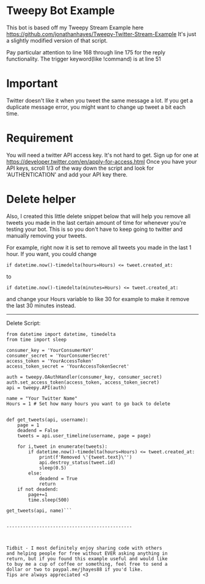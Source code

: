 # Tweepy Bot Example

This bot is based off my Tweepy Stream Example here https://github.com/jonathanhayes/Tweepy-Twitter-Stream-Example
It's just a slightly modified version of that script.

Pay particular attention to line 168 through line 175 for the reply functionality.
The trigger keyword(like !command) is at line 51

# Important

Twitter doesn't like it when you tweet the same message a lot. If you get a duplicate message error, 
you might want to change up tweet a bit each time.



# Requirement

You will need a twitter API access key. It's not hard to get. 
Sign up for one at https://developer.twitter.com/en/apply-for-access.html
Once you have your API keys, scroll 1/3 of the way down the script and look for 'AUTHENTICATION' and add your API key there.



# Delete helper

Also, I created this little delete snippet below that will help you remove all tweets you made in the last certain amount of time for whenever you're testing your bot. This is so you don't have to keep going to twitter and manually removing your tweets. 

For example, right now it is set to remove all tweets you made in the last 1 hour. If you want, you could change

```if datetime.now()-timedelta(hours=Hours) <= tweet.created_at: ```

to

```if datetime.now()-timedelta(minutes=Hours) <= tweet.created_at:```

and change your Hours variable to like 30 for example to make it remove the last 30 minutes instead.

----------------------------------

Delete Script:

```import tweepy, datetime, time
from datetime import datetime, timedelta
from time import sleep

consumer_key = 'YourConsumerKeY'
consumer_secret = 'YourConsumerSecret'
access_token = 'YourAccessToken'
access_token_secret = 'YourAccessTokenSecret'

auth = tweepy.OAuthHandler(consumer_key, consumer_secret)
auth.set_access_token(access_token, access_token_secret)
api = tweepy.API(auth)

name = "Your Twitter Name"
Hours = 1 # Set how many hours you want to go back to delete


def get_tweets(api, username):
    page = 1
    deadend = False
    tweets = api.user_timeline(username, page = page)

    for i,tweet in enumerate(tweets):
        if datetime.now()-timedelta(hours=Hours) <= tweet.created_at:
            print(f'Removed \'{tweet.text}\'')
            api.destroy_status(tweet.id)
            sleep(0.5)
        else:
            deadend = True
            return
    if not deadend:
        page+=1
        time.sleep(500)

get_tweets(api, name)```


----------------------------------------------



Tidbit - I most definitely enjoy sharing code with others 
and helping people for free without EVER asking anything in 
return, but if you found this example useful and would like 
to buy me a cup of coffee or something, feel free to send a
dollar or two to paypal.me/jhayes88 if you'd like. 
Tips are always appreciated <3 

